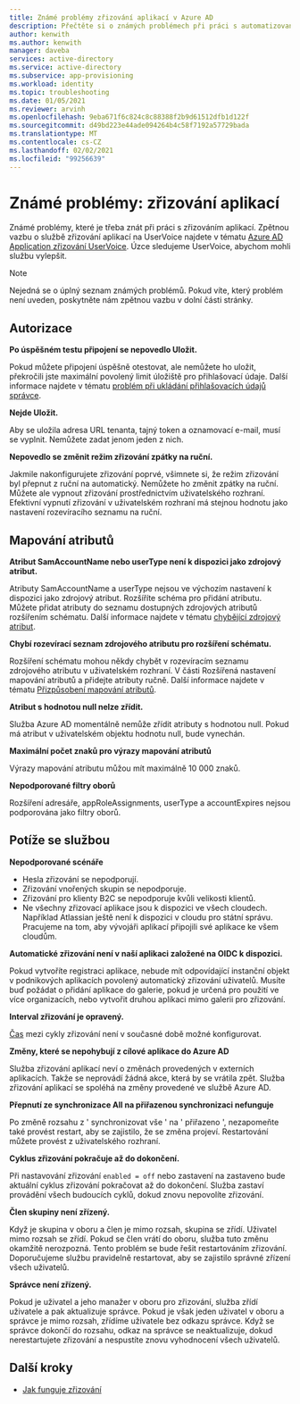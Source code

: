 ```yaml
---
title: Známé problémy zřizování aplikací v Azure AD
description: Přečtěte si o známých problémech při práci s automatizovaným zřizováním aplikací v Azure AD.
author: kenwith
ms.author: kenwith
manager: daveba
services: active-directory
ms.service: active-directory
ms.subservice: app-provisioning
ms.workload: identity
ms.topic: troubleshooting
ms.date: 01/05/2021
ms.reviewer: arvinh
ms.openlocfilehash: 9eba671f6c824c8c88388f2b9d61512dfb1d122f
ms.sourcegitcommit: d49bd223e44ade094264b4c58f7192a57729bada
ms.translationtype: MT
ms.contentlocale: cs-CZ
ms.lasthandoff: 02/02/2021
ms.locfileid: "99256639"
---
```

# <a name="known-issues-application-provisioning"></a>Známé problémy: zřizování aplikací
Známé problémy, které je třeba znát při práci s zřizováním aplikací. Zpětnou vazbu o službě zřizování aplikací na UserVoice najdete v tématu [Azure AD Application zřizování UserVoice](https://aka.ms/appprovisioningfeaturerequest). Úzce sledujeme UserVoice, abychom mohli službu vylepšit. 

> [!NOTE]
> Nejedná se o úplný seznam známých problémů. Pokud víte, který problém není uveden, poskytněte nám zpětnou vazbu v dolní části stránky.

## <a name="authorization"></a>Autorizace 

**Po úspěšném testu připojení se nepovedlo Uložit.**

Pokud můžete připojení úspěšně otestovat, ale nemůžete ho uložit, překročili jste maximální povolený limit úložiště pro přihlašovací údaje. Další informace najdete v tématu [problém při ukládání přihlašovacích údajů správce](./user-provisioning.md).

**Nejde Uložit.**

Aby se uložila adresa URL tenanta, tajný token a oznamovací e-mail, musí se vyplnit. Nemůžete zadat jenom jeden z nich. 

**Nepovedlo se změnit režim zřizování zpátky na ruční.**

Jakmile nakonfigurujete zřizování poprvé, všimnete si, že režim zřizování byl přepnut z ruční na automatický. Nemůžete ho změnit zpátky na ruční. Můžete ale vypnout zřizování prostřednictvím uživatelského rozhraní. Efektivní vypnutí zřizování v uživatelském rozhraní má stejnou hodnotu jako nastavení rozevíracího seznamu na ruční.  


## <a name="attribute-mappings"></a>Mapování atributů 

**Atribut SamAccountName nebo userType není k dispozici jako zdrojový atribut.**

Atributy SamAccountName a userType nejsou ve výchozím nastavení k dispozici jako zdrojový atribut. Rozšíříte schéma pro přidání atributu. Můžete přidat atributy do seznamu dostupných zdrojových atributů rozšířením schématu. Další informace najdete v tématu [chybějící zdrojový atribut](user-provisioning-sync-attributes-for-mapping.md). 

**Chybí rozevírací seznam zdrojového atributu pro rozšíření schématu.**

Rozšíření schématu mohou někdy chybět v rozevíracím seznamu zdrojového atributu v uživatelském rozhraní. V části Rozšířená nastavení mapování atributů a přidejte atributy ručně. Další informace najdete v tématu [Přizpůsobení mapování atributů](customize-application-attributes.md).

**Atribut s hodnotou null nelze zřídit.**

Služba Azure AD momentálně nemůže zřídit atributy s hodnotou null. Pokud má atribut v uživatelském objektu hodnotu null, bude vynechán. 

**Maximální počet znaků pro výrazy mapování atributů**

Výrazy mapování atributu můžou mít maximálně 10 000 znaků. 

**Nepodporované filtry oborů**

Rozšíření adresáře, appRoleAssignments, userType a accountExpires nejsou podporována jako filtry oborů.


## <a name="service-issues"></a>Potíže se službou 

**Nepodporované scénáře**

- Hesla zřizování se nepodporují. 
- Zřizování vnořených skupin se nepodporuje. 
- Zřizování pro klienty B2C se nepodporuje kvůli velikosti klientů.
- Ne všechny zřizovací aplikace jsou k dispozici ve všech cloudech. Například Atlassian ještě není k dispozici v cloudu pro státní správu. Pracujeme na tom, aby vývojáři aplikací připojili své aplikace ke všem cloudům.

**Automatické zřizování není v naší aplikaci založené na OIDC k dispozici.**

Pokud vytvoříte registraci aplikace, nebude mít odpovídající instanční objekt v podnikových aplikacích povolený automatický zřizování uživatelů. Musíte buď požádat o přidání aplikace do galerie, pokud je určená pro použití ve více organizacích, nebo vytvořit druhou aplikaci mimo galerii pro zřizování. 

**Interval zřizování je opravený.**

[Čas](./application-provisioning-when-will-provisioning-finish-specific-user.md#how-long-will-it-take-to-provision-users) mezi cykly zřizování není v současné době možné konfigurovat. 

**Změny, které se nepohybují z cílové aplikace do Azure AD**

Služba zřizování aplikací neví o změnách provedených v externích aplikacích. Takže se neprovádí žádná akce, která by se vrátila zpět. Služba zřizování aplikací se spoléhá na změny provedené ve službě Azure AD. 

**Přepnutí ze synchronizace All na přiřazenou synchronizaci nefunguje**

Po změně rozsahu z ' synchronizovat vše ' na ' přiřazeno ', nezapomeňte také provést restart, aby se zajistilo, že se změna projeví. Restartování můžete provést z uživatelského rozhraní.

**Cyklus zřizování pokračuje až do dokončení.**

Při nastavování zřizování `enabled = off` nebo zastavení na zastaveno bude aktuální cyklus zřizování pokračovat až do dokončení. Služba zastaví provádění všech budoucích cyklů, dokud znovu nepovolíte zřizování.

**Člen skupiny není zřízený.**

Když je skupina v oboru a člen je mimo rozsah, skupina se zřídí. Uživatel mimo rozsah se zřídí. Pokud se člen vrátí do oboru, služba tuto změnu okamžitě nerozpozná. Tento problém se bude řešit restartováním zřizování. Doporučujeme službu pravidelně restartovat, aby se zajistilo správné zřízení všech uživatelů.  

**Správce není zřízený.**

Pokud je uživatel a jeho manažer v oboru pro zřizování, služba zřídí uživatele a pak aktualizuje správce. Pokud je však jeden uživatel v oboru a správce je mimo rozsah, zřídíme uživatele bez odkazu správce. Když se správce dokončí do rozsahu, odkaz na správce se neaktualizuje, dokud nerestartujete zřizování a nespustíte znovu vyhodnocení všech uživatelů. 

## <a name="next-steps"></a>Další kroky
- [Jak funguje zřizování](how-provisioning-works.md)
